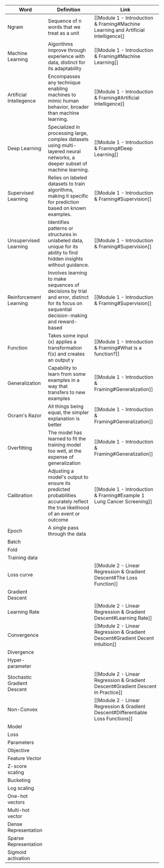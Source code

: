 
| **Word** | **Definition** | Link |
| ---- | ---- | ---- |
| Ngram | Sequence of n words that we treat as a unit | [[Module 1 - Introduction & Framing#Machine Learning and Artificial Intelligence]] |
| Machine Learning | Algorithms improve through experience with data, distinct for its adaptability | [[Module 1 - Introduction & Framing#Machine Learning]] |
| Artificial Intellegence | Encompasses any technique enabling machines to mimic human behavior, broader than machine learning. | [[Module 1 - Introduction & Framing#Artificial Intelligence]] |
| Deep Learning | Specialized in processing large, complex datasets using multi-layered neural networks, a deeper subset of machine learning. | [[Module 1 - Introduction & Framing#Deep Learning]] |
| Supervised Learning | Relies on labeled datasets to train algorithms, making it specific for prediction based on known examples. | [[Module 1 - Introduction & Framing#Supervision]] |
| Unsupervised Learning | Identifies patterns or structures in unlabeled data, unique for its ability to find hidden insights without guidance. | [[Module 1 - Introduction & Framing#Supervision]] |
| Reinforcement Learning | Involves learning to make sequences of decisions by trial and error, distinct for its focus on sequential decision-making and reward-based | [[Module 1 - Introduction & Framing#Supervision]] |
| Function | Takes some input (x) applies a transformation f(x) and creates an output y | [[Module 1 - Introduction & Framing#What is a function?]] |
| Generalization | Capability to learn from some examples in a way that transfers to new examples | [[Module 1 - Introduction & Framing#Generalization]] |
| Ocram's Razor | All things being equal, the simpler explanation is better | [[Module 1 - Introduction & Framing#Generalization]] |
| Overfitting | The model has learned to fit the training model too well, at the expense of generalization | [[Module 1 - Introduction & Framing#Generalization]] |
| Calibration | Adjusting a model's output to ensure its predicted probabilities accurately reflect the true likelihood of an event or outcome | [[Module 1 - Introduction & Framing#Example 1 Lung Cancer Screening]] |
| Epoch | A single pass through the data |  |
| Batch |  |  |
| Fold |  |  |
| Training data |  |  |
| Loss curve |  | [[Module 2 - Linear Regression & Gradient Descent#The Loss Function]] |
| Gradient Descent |  |  |
| Learning Rate |  | [[Module 2 - Linear Regression & Gradient Descent#Learning Rate]] |
| Convergence |  | [[Module 2 - Linear Regression & Gradient Descent#Gradient Decent Intuition]] |
| Divergence |  |  |
| Hyper-parameter |  |  |
| Stochastic Gradient Descent |  | [[Module 2 - Linear Regression & Gradient Descent#Gradient Descent In Practice]] |
| Non-Convex |  | [[Module 2 - Linear Regression & Gradient Descent#Differentiable Loss Functions]] |
| Model |  |  |
| Loss |  |  |
| Parameters |  |  |
| Objective |  |  |
| Feature Vector |  |  |
| Z-score scaling |  |  |
| Bucketing |  |  |
| Log scaling |  |  |
| One-hot vectors |  |  |
| Multi-hot vector |  |  |
| Dense Representation |  |  |
| Sparse Representation |  |  |
| Sigmoid activation |  |  |
